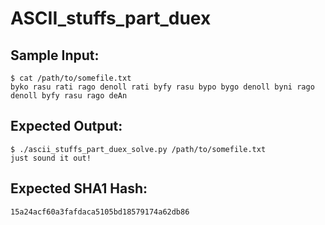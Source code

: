 # ASCII_stuffs_part_duex

## Sample Input:

```
$ cat /path/to/somefile.txt
byko rasu rati rago denoll rati byfy rasu bypo bygo denoll byni rago denoll byfy rasu rago deAn
```
## Expected Output:

```
$ ./ascii_stuffs_part_duex_solve.py /path/to/somefile.txt
just sound it out!
```
## Expected SHA1 Hash:

```
15a24acf60a3fafdaca5105bd18579174a62db86
```
